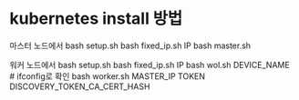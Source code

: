 # kubernetes install 방법

마스터 노드에서
bash setup.sh
bash fixed_ip.sh IP
bash master.sh

워커 노드에서
bash setup.sh
bash fixed_ip.sh IP
bash wol.sh DEVICE_NAME # ifconfig로 확인
bash worker.sh MASTER_IP TOKEN DISCOVERY_TOKEN_CA_CERT_HASH